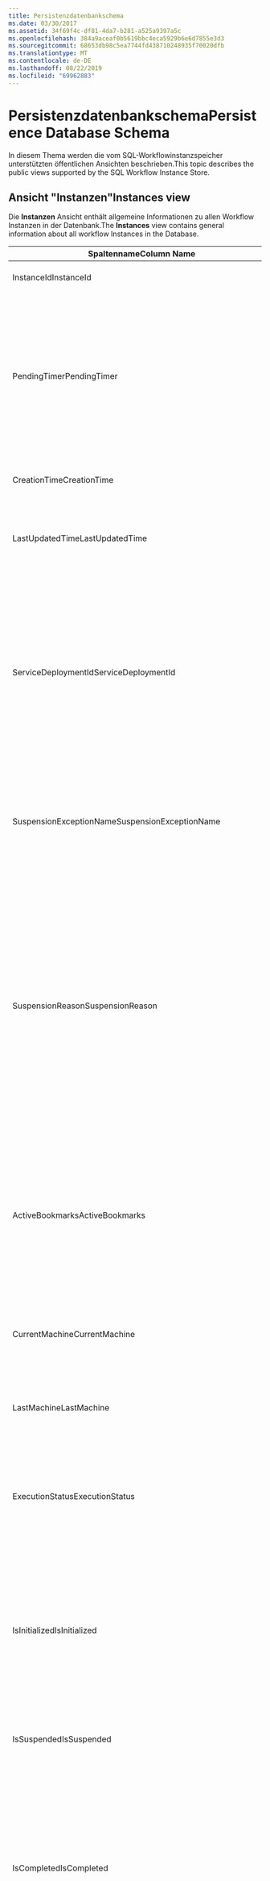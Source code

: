 ```yaml
---
title: Persistenzdatenbankschema
ms.date: 03/30/2017
ms.assetid: 34f69f4c-df81-4da7-b281-a525a9397a5c
ms.openlocfilehash: 384a9aceaf0b5619bbc4eca5929b6e6d7855e3d3
ms.sourcegitcommit: 68653db98c5ea7744fd438710248935f70020dfb
ms.translationtype: MT
ms.contentlocale: de-DE
ms.lasthandoff: 08/22/2019
ms.locfileid: "69962883"
---
```

# <a name="persistence-database-schema"></a><span data-ttu-id="b8eaa-102">Persistenzdatenbankschema</span><span class="sxs-lookup"><span data-stu-id="b8eaa-102">Persistence Database Schema</span></span>
<span data-ttu-id="b8eaa-103">In diesem Thema werden die vom SQL-Workflowinstanzspeicher unterstützten öffentlichen Ansichten beschrieben.</span><span class="sxs-lookup"><span data-stu-id="b8eaa-103">This topic describes the public views supported by the SQL Workflow Instance Store.</span></span>  
  
## <a name="instances-view"></a><span data-ttu-id="b8eaa-104">Ansicht "Instanzen"</span><span class="sxs-lookup"><span data-stu-id="b8eaa-104">Instances view</span></span>  
 <span data-ttu-id="b8eaa-105">Die **Instanzen** Ansicht enthält allgemeine Informationen zu allen Workflow Instanzen in der Datenbank.</span><span class="sxs-lookup"><span data-stu-id="b8eaa-105">The **Instances** view contains general information about all workflow Instances in the Database.</span></span>  
  
|<span data-ttu-id="b8eaa-106">Spaltenname</span><span class="sxs-lookup"><span data-stu-id="b8eaa-106">Column Name</span></span>|<span data-ttu-id="b8eaa-107">Spaltentyp</span><span class="sxs-lookup"><span data-stu-id="b8eaa-107">Column Type</span></span>|<span data-ttu-id="b8eaa-108">Beschreibung</span><span class="sxs-lookup"><span data-stu-id="b8eaa-108">Description</span></span>|  
|-----------------|-----------------|-----------------|  
|<span data-ttu-id="b8eaa-109">InstanceId</span><span class="sxs-lookup"><span data-stu-id="b8eaa-109">InstanceId</span></span>|<span data-ttu-id="b8eaa-110">UniqueIdentifier</span><span class="sxs-lookup"><span data-stu-id="b8eaa-110">UniqueIdentifier</span></span>|<span data-ttu-id="b8eaa-111">Die ID einer Workflowinstanz.</span><span class="sxs-lookup"><span data-stu-id="b8eaa-111">The ID of a workflow instance.</span></span>|  
|<span data-ttu-id="b8eaa-112">PendingTimer</span><span class="sxs-lookup"><span data-stu-id="b8eaa-112">PendingTimer</span></span>|<span data-ttu-id="b8eaa-113">DateTime</span><span class="sxs-lookup"><span data-stu-id="b8eaa-113">DateTime</span></span>|<span data-ttu-id="b8eaa-114">Gibt an, dass der Workflow durch eine DELAY-Aktivität blockiert ist und nach Ablauf des Zeitgebers fortgesetzt wird.</span><span class="sxs-lookup"><span data-stu-id="b8eaa-114">Indicates that the workflow is blocked on a Delay activity and will be resumed after the timer expires.</span></span> <span data-ttu-id="b8eaa-115">Dieser Wert ist NULL, wenn der Workflow nicht blockiert ist und auf den Ablauf eines Zeitgebers wartet.</span><span class="sxs-lookup"><span data-stu-id="b8eaa-115">This value can be null if the workflow is not blocked waiting on a timer to expire.</span></span>|  
|<span data-ttu-id="b8eaa-116">CreationTime</span><span class="sxs-lookup"><span data-stu-id="b8eaa-116">CreationTime</span></span>|<span data-ttu-id="b8eaa-117">DateTime</span><span class="sxs-lookup"><span data-stu-id="b8eaa-117">DateTime</span></span>|<span data-ttu-id="b8eaa-118">Gibt an, wann der Workflow erstellt wurde.</span><span class="sxs-lookup"><span data-stu-id="b8eaa-118">Indicates when the workflow was created.</span></span>|  
|<span data-ttu-id="b8eaa-119">LastUpdatedTime</span><span class="sxs-lookup"><span data-stu-id="b8eaa-119">LastUpdatedTime</span></span>|<span data-ttu-id="b8eaa-120">DateTime</span><span class="sxs-lookup"><span data-stu-id="b8eaa-120">DateTime</span></span>|<span data-ttu-id="b8eaa-121">Gibt an, wann der Workflow zum letzten Mal permanent in der Datenbank gespeichert wurde.</span><span class="sxs-lookup"><span data-stu-id="b8eaa-121">Indicates the last time that the workflow was persisted to the database.</span></span>|  
|<span data-ttu-id="b8eaa-122">ServiceDeploymentId</span><span class="sxs-lookup"><span data-stu-id="b8eaa-122">ServiceDeploymentId</span></span>|<span data-ttu-id="b8eaa-123">BigInt</span><span class="sxs-lookup"><span data-stu-id="b8eaa-123">BigInt</span></span>|<span data-ttu-id="b8eaa-124">Fungiert als Fremdschlüssel für die Ansicht [ServiceDeployments].</span><span class="sxs-lookup"><span data-stu-id="b8eaa-124">Acts as a foreign key to the [ServiceDeployments] view.</span></span> <span data-ttu-id="b8eaa-125">Wenn es sich bei der aktuellen Workflowinstanz um die Instanz eines im Internet gehosteten Diensts handelt, weist diese Spalte einen Wert auf, andernfalls wird sie auf NULL festgelegt.</span><span class="sxs-lookup"><span data-stu-id="b8eaa-125">If the current workflow instance is an instance of a web-hosted service, then this column has a value, otherwise it is set to NULL.</span></span>|  
|<span data-ttu-id="b8eaa-126">SuspensionExceptionName</span><span class="sxs-lookup"><span data-stu-id="b8eaa-126">SuspensionExceptionName</span></span>|<span data-ttu-id="b8eaa-127">Nvarchar(450)</span><span class="sxs-lookup"><span data-stu-id="b8eaa-127">Nvarchar(450)</span></span>|<span data-ttu-id="b8eaa-128">Gibt den Typ der Ausnahme (z. B. InvalidOperationException) an, die das Anhalten des Workflows verursacht hat.</span><span class="sxs-lookup"><span data-stu-id="b8eaa-128">Indicates the type of exception (e.g. InvalidOperationException) that caused the workflow to suspend.</span></span>|  
|<span data-ttu-id="b8eaa-129">SuspensionReason</span><span class="sxs-lookup"><span data-stu-id="b8eaa-129">SuspensionReason</span></span>|<span data-ttu-id="b8eaa-130">Nvarchar(max)</span><span class="sxs-lookup"><span data-stu-id="b8eaa-130">Nvarchar(max)</span></span>|<span data-ttu-id="b8eaa-131">Gibt an, warum die Workflowinstanz angehalten wurde.</span><span class="sxs-lookup"><span data-stu-id="b8eaa-131">Indicates why the Workflow Instance was suspended.</span></span> <span data-ttu-id="b8eaa-132">Wenn die Instanz aufgrund einer Ausnahme angehalten wurde, enthält diese Spalte die entsprechende Meldung.</span><span class="sxs-lookup"><span data-stu-id="b8eaa-132">If an exception caused the instance to suspend, then this column contains the message associated with the exception.</span></span><br /><br /> <span data-ttu-id="b8eaa-133">Wenn die Instanz manuell angehalten wurde, enthält diese Spalte den vom Benutzer angegebenen Grund für das Anhalten der Instanz.</span><span class="sxs-lookup"><span data-stu-id="b8eaa-133">If the instance was manually suspended, then this column contains the user-specified reason for suspending the instance.</span></span>|  
|<span data-ttu-id="b8eaa-134">ActiveBookmarks</span><span class="sxs-lookup"><span data-stu-id="b8eaa-134">ActiveBookmarks</span></span>|<span data-ttu-id="b8eaa-135">Nvarchar(max)</span><span class="sxs-lookup"><span data-stu-id="b8eaa-135">Nvarchar(max)</span></span>|<span data-ttu-id="b8eaa-136">Wenn die Workflowinstanz im Leerlauf ist, gibt diese Eigenschaft an, bei welchen Lesezeichen die Instanz blockiert wurde.</span><span class="sxs-lookup"><span data-stu-id="b8eaa-136">If the workflow Instance is Idle, this property indicates what bookmarks the instance is blocked on.</span></span> <span data-ttu-id="b8eaa-137">Wenn die Instanz nicht im Leerlauf ist, weist diese Spalte den Wert NULL auf.</span><span class="sxs-lookup"><span data-stu-id="b8eaa-137">If the Instance is not idle, then this column is NULL.</span></span>|  
|<span data-ttu-id="b8eaa-138">CurrentMachine</span><span class="sxs-lookup"><span data-stu-id="b8eaa-138">CurrentMachine</span></span>|<span data-ttu-id="b8eaa-139">Nvarchar(128)</span><span class="sxs-lookup"><span data-stu-id="b8eaa-139">Nvarchar(128)</span></span>|<span data-ttu-id="b8eaa-140">Gibt den Namen des Computers an, auf dem die Workflowinstanz im Arbeitsspeicher geladen ist.</span><span class="sxs-lookup"><span data-stu-id="b8eaa-140">Indicates the name of the computer currently has the workflow Instance loaded in memory.</span></span>|  
|<span data-ttu-id="b8eaa-141">LastMachine</span><span class="sxs-lookup"><span data-stu-id="b8eaa-141">LastMachine</span></span>|<span data-ttu-id="b8eaa-142">Nvarchar(450)</span><span class="sxs-lookup"><span data-stu-id="b8eaa-142">Nvarchar(450)</span></span>|<span data-ttu-id="b8eaa-143">Gibt den letzten Computer an, auf dem die Workflowinstanz geladen war.</span><span class="sxs-lookup"><span data-stu-id="b8eaa-143">Indicates the last computer that loaded the workflow instance.</span></span>|  
|<span data-ttu-id="b8eaa-144">ExecutionStatus</span><span class="sxs-lookup"><span data-stu-id="b8eaa-144">ExecutionStatus</span></span>|<span data-ttu-id="b8eaa-145">Nvarchar(450)</span><span class="sxs-lookup"><span data-stu-id="b8eaa-145">Nvarchar(450)</span></span>|<span data-ttu-id="b8eaa-146">Gibt den aktuellen Ausführungsstatus des Workflows an.</span><span class="sxs-lookup"><span data-stu-id="b8eaa-146">Indicates the current execution state of the Workflow.</span></span> <span data-ttu-id="b8eaa-147">Zu den möglichen Zuständen gehören das **Ausführen**, das **Leerlauf**, das **geschlossene**.</span><span class="sxs-lookup"><span data-stu-id="b8eaa-147">Possible states include **Executing**, **Idle**, **Closed**.</span></span>|  
|<span data-ttu-id="b8eaa-148">IsInitialized</span><span class="sxs-lookup"><span data-stu-id="b8eaa-148">IsInitialized</span></span>|<span data-ttu-id="b8eaa-149">Bit</span><span class="sxs-lookup"><span data-stu-id="b8eaa-149">Bit</span></span>|<span data-ttu-id="b8eaa-150">Gibt an, ob die Workflowinstanz initialisiert wurde.</span><span class="sxs-lookup"><span data-stu-id="b8eaa-150">Indicates whether the workflow instance has been initialized.</span></span> <span data-ttu-id="b8eaa-151">Eine initialisierte Workflowinstanz ist eine Workflowinstanz, die mindestens einmal permanent gespeichert wurde.</span><span class="sxs-lookup"><span data-stu-id="b8eaa-151">An initialized workflow instance is a workflow instance that has been persisted at least once.</span></span>|  
|<span data-ttu-id="b8eaa-152">IsSuspended</span><span class="sxs-lookup"><span data-stu-id="b8eaa-152">IsSuspended</span></span>|<span data-ttu-id="b8eaa-153">Bit</span><span class="sxs-lookup"><span data-stu-id="b8eaa-153">Bit</span></span>|<span data-ttu-id="b8eaa-154">Gibt an, ob die Workflowinstanz angehalten wurde.</span><span class="sxs-lookup"><span data-stu-id="b8eaa-154">Indicates whether the workflow instance has been suspended.</span></span>|  
|<span data-ttu-id="b8eaa-155">IsCompleted</span><span class="sxs-lookup"><span data-stu-id="b8eaa-155">IsCompleted</span></span>|<span data-ttu-id="b8eaa-156">Bit</span><span class="sxs-lookup"><span data-stu-id="b8eaa-156">Bit</span></span>|<span data-ttu-id="b8eaa-157">Gibt an, ob die Ausführung der Workflowinstanz beendet wurde.</span><span class="sxs-lookup"><span data-stu-id="b8eaa-157">Indicates whether the Workflow Instance has finished executing.</span></span> <span data-ttu-id="b8eaa-158">**Hinweis**:  IWenn die **InstanceCompletionAction** -Eigenschaft auf **DeleteAll**festgelegt ist, werden die Instanzen nach dem Abschluss aus der Ansicht entfernt.</span><span class="sxs-lookup"><span data-stu-id="b8eaa-158">**Note:**  Iif the **InstanceCompletionAction** property is set to **DeleteAll**, the instances are removed from the view upon completion.</span></span>|  
|<span data-ttu-id="b8eaa-159">EncodingOption</span><span class="sxs-lookup"><span data-stu-id="b8eaa-159">EncodingOption</span></span>|<span data-ttu-id="b8eaa-160">TinyInt</span><span class="sxs-lookup"><span data-stu-id="b8eaa-160">TinyInt</span></span>|<span data-ttu-id="b8eaa-161">Beschreibt die Codierung, die zur Serialisierung der Dateneigenschaften verwendet wurde.</span><span class="sxs-lookup"><span data-stu-id="b8eaa-161">Describes the encoding used to serialize the data properties.</span></span><br /><br /> <span data-ttu-id="b8eaa-162">-0 – keine Codierung</span><span class="sxs-lookup"><span data-stu-id="b8eaa-162">-   0 – No encoding</span></span><br /><span data-ttu-id="b8eaa-163">-1 – GZipStream</span><span class="sxs-lookup"><span data-stu-id="b8eaa-163">-   1 – GzipStream</span></span>|  
|<span data-ttu-id="b8eaa-164">ReadWritePrimitiveDataProperties</span><span class="sxs-lookup"><span data-stu-id="b8eaa-164">ReadWritePrimitiveDataProperties</span></span>|<span data-ttu-id="b8eaa-165">Varbinary(max)</span><span class="sxs-lookup"><span data-stu-id="b8eaa-165">Varbinary(max)</span></span>|<span data-ttu-id="b8eaa-166">Enthält serialisierte Instanzdateneigenschaften, die beim Laden der Instanz für die Workflowlaufzeit bereitgestellt werden.</span><span class="sxs-lookup"><span data-stu-id="b8eaa-166">Contains serialized instance data properties that will be provided back to the workflow Runtime when the instance is loaded.</span></span><br /><br /> <span data-ttu-id="b8eaa-167">Bei den einzelnen primitiven Eigenschaften handelt es sich um systemeigene CLR-Typen, sodass keine speziellen Assemblys zur BLOB-Deserialisierung benötigt werden.</span><span class="sxs-lookup"><span data-stu-id="b8eaa-167">Each primitive property is a native CLR type, which means that no special assemblies are needed to deserialize the blob.</span></span>|  
|<span data-ttu-id="b8eaa-168">WriteOnlyPrimitiveDataProperties</span><span class="sxs-lookup"><span data-stu-id="b8eaa-168">WriteOnlyPrimitiveDataProperties</span></span>|<span data-ttu-id="b8eaa-169">Varbinary(max)</span><span class="sxs-lookup"><span data-stu-id="b8eaa-169">Varbinary(max)</span></span>|<span data-ttu-id="b8eaa-170">Enthält serialisierte Instanzdateneigenschaften, die beim Laden der Instanz nicht für die Workflowlaufzeit bereitgestellt werden.</span><span class="sxs-lookup"><span data-stu-id="b8eaa-170">Contains serialized instance data properties that are not provided back to the workflow runtime when the instance is loaded.</span></span><br /><br /> <span data-ttu-id="b8eaa-171">Bei den einzelnen primitiven Eigenschaften handelt es sich um systemeigene CLR-Typen, sodass keine speziellen Assemblys zur BLOB-Deserialisierung benötigt werden.</span><span class="sxs-lookup"><span data-stu-id="b8eaa-171">Each primitive property is a native CLR type, which means that no special assemblies are needed to deserialize the blob.</span></span>|  
|<span data-ttu-id="b8eaa-172">ReadWriteComplexDataProperties</span><span class="sxs-lookup"><span data-stu-id="b8eaa-172">ReadWriteComplexDataProperties</span></span>|<span data-ttu-id="b8eaa-173">Varbinary(max)</span><span class="sxs-lookup"><span data-stu-id="b8eaa-173">Varbinary(max)</span></span>|<span data-ttu-id="b8eaa-174">Enthält serialisierte Instanzdateneigenschaften, die beim Laden der Instanz für die Workflowlaufzeit bereitgestellt werden.</span><span class="sxs-lookup"><span data-stu-id="b8eaa-174">Contains serialized instance data properties that will be provided back to the workflow runtime when the instance is loaded.</span></span><br /><br /> <span data-ttu-id="b8eaa-175">Für ein Deserialisierungsprogramm müssen alle in diesem BLOB gespeicherten Objekttypen bekannt sein.</span><span class="sxs-lookup"><span data-stu-id="b8eaa-175">A deserializer would require knowledge of all object types stored in this blob.</span></span>|  
|<span data-ttu-id="b8eaa-176">WriteOnlyComplexDataProperties</span><span class="sxs-lookup"><span data-stu-id="b8eaa-176">WriteOnlyComplexDataProperties</span></span>|<span data-ttu-id="b8eaa-177">Varbinary(max)</span><span class="sxs-lookup"><span data-stu-id="b8eaa-177">Varbinary(max)</span></span>|<span data-ttu-id="b8eaa-178">Enthält serialisierte Instanzdateneigenschaften, die beim Laden der Instanz nicht für die Workflowlaufzeit bereitgestellt werden.</span><span class="sxs-lookup"><span data-stu-id="b8eaa-178">Contains serialized instance data properties that are not provided back to the workflow runtime when the instance is loaded.</span></span><br /><br /> <span data-ttu-id="b8eaa-179">Für ein Deserialisierungsprogramm müssen alle in diesem BLOB gespeicherten Objekttypen bekannt sein.</span><span class="sxs-lookup"><span data-stu-id="b8eaa-179">A deserializer would require knowledge of all object types stored in this blob.</span></span>|  
|<span data-ttu-id="b8eaa-180">IdentityName</span><span class="sxs-lookup"><span data-stu-id="b8eaa-180">IdentityName</span></span>|<span data-ttu-id="b8eaa-181">Nvarchar(max)</span><span class="sxs-lookup"><span data-stu-id="b8eaa-181">Nvarchar(max)</span></span>|<span data-ttu-id="b8eaa-182">Der Name der Workflowdefinition.</span><span class="sxs-lookup"><span data-stu-id="b8eaa-182">The name of the workflow definition.</span></span>|  
|<span data-ttu-id="b8eaa-183">IdentityPackage</span><span class="sxs-lookup"><span data-stu-id="b8eaa-183">IdentityPackage</span></span>|<span data-ttu-id="b8eaa-184">Nvarchar(max)</span><span class="sxs-lookup"><span data-stu-id="b8eaa-184">Nvarchar(max)</span></span>|<span data-ttu-id="b8eaa-185">Die Paketinformationen, die beim Erstellen des Workflows angegeben wurden (z. B. der Assemblyname).</span><span class="sxs-lookup"><span data-stu-id="b8eaa-185">The package information given when the workflow was created (such as the assembly name).</span></span>|  
|<span data-ttu-id="b8eaa-186">Build</span><span class="sxs-lookup"><span data-stu-id="b8eaa-186">Build</span></span>|<span data-ttu-id="b8eaa-187">BigInt</span><span class="sxs-lookup"><span data-stu-id="b8eaa-187">BigInt</span></span>|<span data-ttu-id="b8eaa-188">Die Buildnummer der Workflowversion.</span><span class="sxs-lookup"><span data-stu-id="b8eaa-188">The build number of the workflow version.</span></span>|  
|<span data-ttu-id="b8eaa-189">Hauptversion</span><span class="sxs-lookup"><span data-stu-id="b8eaa-189">Major</span></span>|<span data-ttu-id="b8eaa-190">BigInt</span><span class="sxs-lookup"><span data-stu-id="b8eaa-190">BigInt</span></span>|<span data-ttu-id="b8eaa-191">Die Hauptversionsnummer der Workflowversion.</span><span class="sxs-lookup"><span data-stu-id="b8eaa-191">The major number of the workflow version.</span></span>|  
|<span data-ttu-id="b8eaa-192">Gering</span><span class="sxs-lookup"><span data-stu-id="b8eaa-192">Minor</span></span>|<span data-ttu-id="b8eaa-193">BigInt</span><span class="sxs-lookup"><span data-stu-id="b8eaa-193">BigInt</span></span>|<span data-ttu-id="b8eaa-194">Die Nebenversionsnummer der Workflowversion.</span><span class="sxs-lookup"><span data-stu-id="b8eaa-194">The minor number of the workflow version.</span></span>|  
|<span data-ttu-id="b8eaa-195">Revision</span><span class="sxs-lookup"><span data-stu-id="b8eaa-195">Revision</span></span>|<span data-ttu-id="b8eaa-196">BigInt</span><span class="sxs-lookup"><span data-stu-id="b8eaa-196">BigInt</span></span>|<span data-ttu-id="b8eaa-197">Die Revisionsnummer der Workflowversion.</span><span class="sxs-lookup"><span data-stu-id="b8eaa-197">The revision number of the workflow version.</span></span>|  
  
> [!CAUTION]
>  <span data-ttu-id="b8eaa-198">Die **Instanzen** Ansicht enthält auch einen DELETE-Vorgang.</span><span class="sxs-lookup"><span data-stu-id="b8eaa-198">The **Instances** view also contains a Delete trigger.</span></span> <span data-ttu-id="b8eaa-199">Benutzer mit den entsprechenden Berechtigungen können in dieser Ansicht Löschanweisungen ausführen, mit denen die Entfernung von Workflowinstanzen aus der Datenbank erzwungen wird.</span><span class="sxs-lookup"><span data-stu-id="b8eaa-199">Users with the appropriate permissions can execute delete statements against this view that will forcefully remove workflow Instances from the Database.</span></span> <span data-ttu-id="b8eaa-200">Das Löschen direkt über die Ansicht wird jedoch nur empfohlen, wenn keine andere Möglichkeit besteht, da unter der Workflowlaufzeit initialisierte Löschvorgänge zu unbeabsichtigten Ergebnissen führen können.</span><span class="sxs-lookup"><span data-stu-id="b8eaa-200">We recommend deleting directly from the view only as a last resort because deleting an instance from underneath the workflow runtime could result in unintended consequences.</span></span> <span data-ttu-id="b8eaa-201">Verwenden Sie stattdessen den Verwaltungsendpunkt der Workflowinstanz, um die Instanz über die Workflowlaufzeit zu beenden.</span><span class="sxs-lookup"><span data-stu-id="b8eaa-201">Instead, use the Workflow Instance Management Endpoint to have the workflow runtime terminate the instance.</span></span> <span data-ttu-id="b8eaa-202">Wenn Sie eine große Anzahl von Instanzen in der Ansicht löschen möchten, stellen Sie sicher, dass keine aktiven Laufzeiten Vorgänge für diese Instanzen ausführen.</span><span class="sxs-lookup"><span data-stu-id="b8eaa-202">If you want to delete a large number of Instances from the view, make sure there are no active runtimes that could be operating on these instances.</span></span>  
  
## <a name="servicedeployments-view"></a><span data-ttu-id="b8eaa-203">Ansicht "ServiceDeployments"</span><span class="sxs-lookup"><span data-stu-id="b8eaa-203">ServiceDeployments view</span></span>  
 <span data-ttu-id="b8eaa-204">Die Ansicht " **servicedeployments** " enthält Bereitstellungs Informationen für alle von Web (IIS/was) gehosteten Workflow Dienste.</span><span class="sxs-lookup"><span data-stu-id="b8eaa-204">The **ServiceDeployments** view contains deployment information for all Web (IIS/WAS) hosted workflow services.</span></span> <span data-ttu-id="b8eaa-205">Jede Workflow Instanz, die im Internet gehostet wird, enthält eine **servicedeploymentid** , die auf eine Zeile in dieser Sicht verweist.</span><span class="sxs-lookup"><span data-stu-id="b8eaa-205">Each workflow instance that is Web-hosted will contain a **ServiceDeploymentId** that refers to a row in this view.</span></span>  
  
|<span data-ttu-id="b8eaa-206">Spaltenname</span><span class="sxs-lookup"><span data-stu-id="b8eaa-206">Column Name</span></span>|<span data-ttu-id="b8eaa-207">Spaltentyp</span><span class="sxs-lookup"><span data-stu-id="b8eaa-207">Column Type</span></span>|<span data-ttu-id="b8eaa-208">Beschreibung</span><span class="sxs-lookup"><span data-stu-id="b8eaa-208">Description</span></span>|  
|-----------------|-----------------|-----------------|  
|<span data-ttu-id="b8eaa-209">ServiceDeploymentId</span><span class="sxs-lookup"><span data-stu-id="b8eaa-209">ServiceDeploymentId</span></span>|<span data-ttu-id="b8eaa-210">BigInt</span><span class="sxs-lookup"><span data-stu-id="b8eaa-210">BigInt</span></span>|<span data-ttu-id="b8eaa-211">Der Primärschlüssel für diese Ansicht.</span><span class="sxs-lookup"><span data-stu-id="b8eaa-211">The primary key for this view.</span></span>|  
|<span data-ttu-id="b8eaa-212">SiteName</span><span class="sxs-lookup"><span data-stu-id="b8eaa-212">SiteName</span></span>|<span data-ttu-id="b8eaa-213">Nvarchar(max)</span><span class="sxs-lookup"><span data-stu-id="b8eaa-213">Nvarchar(max)</span></span>|<span data-ttu-id="b8eaa-214">Stellt den Namen der Site dar, die den Workflow Dienst enthält (z. b. **Standard Website**).</span><span class="sxs-lookup"><span data-stu-id="b8eaa-214">Represents the name of the site that contains the workflow service (e.g. **Default Web Site**).</span></span>|  
|<span data-ttu-id="b8eaa-215">RelativeServicePath</span><span class="sxs-lookup"><span data-stu-id="b8eaa-215">RelativeServicePath</span></span>|<span data-ttu-id="b8eaa-216">Nvarchar(max)</span><span class="sxs-lookup"><span data-stu-id="b8eaa-216">Nvarchar(max)</span></span>|<span data-ttu-id="b8eaa-217">Stellt den virtuellen Pfad relativ zur Website dar, die auf den Workflowdienst verweist.</span><span class="sxs-lookup"><span data-stu-id="b8eaa-217">Represents the virtual path relative to the site that points to the workflow service.</span></span> <span data-ttu-id="b8eaa-218">Beispiels.  **/App1/PurchaseOrderService.svc**).</span><span class="sxs-lookup"><span data-stu-id="b8eaa-218">(e.g.  **/app1/PurchaseOrderService.svc**).</span></span>|  
|<span data-ttu-id="b8eaa-219">RelativeApplicationPath</span><span class="sxs-lookup"><span data-stu-id="b8eaa-219">RelativeApplicationPath</span></span>|<span data-ttu-id="b8eaa-220">Nvarchar(max)</span><span class="sxs-lookup"><span data-stu-id="b8eaa-220">Nvarchar(max)</span></span>|<span data-ttu-id="b8eaa-221">Stellt den virtuellen Pfad relativ zur Website dar, die auf eine Anwendung verweist, die den Workflowdienst enthält.</span><span class="sxs-lookup"><span data-stu-id="b8eaa-221">Represents the virtual path relative to the site that points to an application that contains the workflow service.</span></span> <span data-ttu-id="b8eaa-222">(z. b. **/App1**).</span><span class="sxs-lookup"><span data-stu-id="b8eaa-222">(e.g. **/app1**).</span></span>|  
|<span data-ttu-id="b8eaa-223">ServiceName</span><span class="sxs-lookup"><span data-stu-id="b8eaa-223">ServiceName</span></span>|<span data-ttu-id="b8eaa-224">Nvarchar(max)</span><span class="sxs-lookup"><span data-stu-id="b8eaa-224">Nvarchar(max)</span></span>|<span data-ttu-id="b8eaa-225">Der Name des Workflowdiensts.</span><span class="sxs-lookup"><span data-stu-id="b8eaa-225">Represents the name of the workflow Service.</span></span> <span data-ttu-id="b8eaa-226">(z. b. **purchaseorderservice**).</span><span class="sxs-lookup"><span data-stu-id="b8eaa-226">(e.g. **PurchaseOrderService**).</span></span>|  
|<span data-ttu-id="b8eaa-227">ServiceNamespace</span><span class="sxs-lookup"><span data-stu-id="b8eaa-227">ServiceNamespace</span></span>|<span data-ttu-id="b8eaa-228">Nvarchar(max)</span><span class="sxs-lookup"><span data-stu-id="b8eaa-228">Nvarchar(max)</span></span>|<span data-ttu-id="b8eaa-229">Der Namespace des Workflowdiensts.</span><span class="sxs-lookup"><span data-stu-id="b8eaa-229">Represents the namespace of the workflow Service.</span></span> <span data-ttu-id="b8eaa-230">(z. b. **MyCompany**).</span><span class="sxs-lookup"><span data-stu-id="b8eaa-230">(e.g. **MyCompany**).</span></span>|  
  
 <span data-ttu-id="b8eaa-231">Die Ansicht "ServiceDeployments" enthält ebenfalls einen DELETE-Trigger.</span><span class="sxs-lookup"><span data-stu-id="b8eaa-231">The ServiceDeployments View also contains a Delete trigger.</span></span> <span data-ttu-id="b8eaa-232">Benutzer mit den entsprechenden Berechtigungen können in dieser Ansicht Löschanweisungen ausführen, mit denen ServiceDeployment-Einträge aus der Datenbank entfernt werden.</span><span class="sxs-lookup"><span data-stu-id="b8eaa-232">Users with the appropriate permissions can execute delete statements against this view to remove ServiceDeployment entries from the Database.</span></span> <span data-ttu-id="b8eaa-233">Hinweis:</span><span class="sxs-lookup"><span data-stu-id="b8eaa-233">Note that:</span></span>  
  
1. <span data-ttu-id="b8eaa-234">Das Löschen von Einträgen in dieser Ansicht ist aufwändig, da die gesamte Datenbank vor der Ausführung dieses Vorgangs gesperrt werden muss.</span><span class="sxs-lookup"><span data-stu-id="b8eaa-234">Deleting entries from this view is costly since the entire Database must be locked prior to performing this operation.</span></span> <span data-ttu-id="b8eaa-235">Dies ist notwendig, um zu vermeiden, dass eine Workflowinstanz auf einen nicht vorhandenen ServiceDeployment-Eintrag verweist.</span><span class="sxs-lookup"><span data-stu-id="b8eaa-235">This is necessary to avoid the scenario where a workflow Instance could refer to a non-existent ServiceDeployment entry.</span></span> <span data-ttu-id="b8eaa-236">Führen Sie Löschvorgänge in dieser Ansicht nur durch, wenn die Datenbank nicht in Betrieb ist bzw. innerhalb von Wartungszeitfenstern.</span><span class="sxs-lookup"><span data-stu-id="b8eaa-236">Delete from this view only during down times / maintenance windows.</span></span>  
  
2. <span data-ttu-id="b8eaa-237">Jeder Versuch, eine Zeile für die Dienst Bereitstellung zu löschen, auf die durch Einträge in der **Instanzen** Ansicht verwiesen wird, führt zu einem No-op-Vorgang.</span><span class="sxs-lookup"><span data-stu-id="b8eaa-237">Any attempt to delete a ServiceDeployment row which is referenced to by entries in the **Instances** view will result in a no-op.</span></span> <span data-ttu-id="b8eaa-238">Es können nur ServiceDeployment-Zeilen mit 0 (null) Verweisen gelöscht werden.</span><span class="sxs-lookup"><span data-stu-id="b8eaa-238">You can only delete ServiceDeployment rows with zero references.</span></span>  
  
## <a name="instancepromotedproperties-view"></a><span data-ttu-id="b8eaa-239">Ansicht "InstancePromotedProperties"</span><span class="sxs-lookup"><span data-stu-id="b8eaa-239">InstancePromotedProperties view</span></span>  
 <span data-ttu-id="b8eaa-240">Die **instancepromotedproperties** -Sicht enthält Informationen für alle höher gestuften Eigenschaften, die vom Benutzer angegeben werden.</span><span class="sxs-lookup"><span data-stu-id="b8eaa-240">The **InstancePromotedProperties** view contains information for all the promoted properties that are specified by the user.</span></span> <span data-ttu-id="b8eaa-241">Eine höher gestufte Eigenschaft fungiert als Eigenschaft erster Klasse, die vom Benutzer in Abfragen zum Abrufen von Instanzen verwendet werden kann.</span><span class="sxs-lookup"><span data-stu-id="b8eaa-241">A promoted property functions as a first-class property, which a user can use in queries to retrieve instances.</span></span>  <span data-ttu-id="b8eaa-242">Ein Benutzer könnte z. b. eine PurchaseOrder-herauf Stufung hinzufügen, die immer die Kosten eines Auftrags in der **value1** -Spalte speichert.</span><span class="sxs-lookup"><span data-stu-id="b8eaa-242">For example, a user could add a PurchaseOrder promotion which always stores the cost of an order in the **Value1** column.</span></span> <span data-ttu-id="b8eaa-243">Auf diese Weise können Sie eine Abfrage ausführen, die alle Bestellungen zurückgibt, deren Betrag einen bestimmten Wert überschreitet.</span><span class="sxs-lookup"><span data-stu-id="b8eaa-243">This would enable a user to query for all purchase orders whose cost exceeds a certain value.</span></span>  
  
|<span data-ttu-id="b8eaa-244">Spaltentyp</span><span class="sxs-lookup"><span data-stu-id="b8eaa-244">Column Type</span></span>|<span data-ttu-id="b8eaa-245">Spaltentyp</span><span class="sxs-lookup"><span data-stu-id="b8eaa-245">Column Type</span></span>|<span data-ttu-id="b8eaa-246">Beschreibung</span><span class="sxs-lookup"><span data-stu-id="b8eaa-246">Description</span></span>|  
|-|-|-|  
|<span data-ttu-id="b8eaa-247">InstanceId</span><span class="sxs-lookup"><span data-stu-id="b8eaa-247">InstanceId</span></span>|<span data-ttu-id="b8eaa-248">UniqueIdentifier</span><span class="sxs-lookup"><span data-stu-id="b8eaa-248">UniqueIdentifier</span></span>|<span data-ttu-id="b8eaa-249">Die ID der Workflowinstanz.</span><span class="sxs-lookup"><span data-stu-id="b8eaa-249">The ID of the Workflow Instance</span></span>|  
|<span data-ttu-id="b8eaa-250">EncodingOption</span><span class="sxs-lookup"><span data-stu-id="b8eaa-250">EncodingOption</span></span>|<span data-ttu-id="b8eaa-251">TinyInt</span><span class="sxs-lookup"><span data-stu-id="b8eaa-251">TinyInt</span></span>|<span data-ttu-id="b8eaa-252">Beschreibt die Codierung, die zur Serialisierung der höher gestuften binären Eigenschaften verwendet wurde.</span><span class="sxs-lookup"><span data-stu-id="b8eaa-252">Describes the encoding used to serialize the promoted binary properties.</span></span><br /><br /> <span data-ttu-id="b8eaa-253">-0 – keine Codierung</span><span class="sxs-lookup"><span data-stu-id="b8eaa-253">-   0 – No encoding</span></span><br /><span data-ttu-id="b8eaa-254">-1 – GZipStream</span><span class="sxs-lookup"><span data-stu-id="b8eaa-254">-   1 – GZipStream</span></span>|  
|<span data-ttu-id="b8eaa-255">PromotionName</span><span class="sxs-lookup"><span data-stu-id="b8eaa-255">PromotionName</span></span>|<span data-ttu-id="b8eaa-256">Nvarchar(400)</span><span class="sxs-lookup"><span data-stu-id="b8eaa-256">Nvarchar(400)</span></span>|<span data-ttu-id="b8eaa-257">Der Name der dieser Instanz zugeordneten Höherstufung.</span><span class="sxs-lookup"><span data-stu-id="b8eaa-257">The name of the Promotion associated with this instance.</span></span> <span data-ttu-id="b8eaa-258">Dieser Name wird benötigt, um den generischen Spalten in dieser Zeile Kontext hinzuzufügen.</span><span class="sxs-lookup"><span data-stu-id="b8eaa-258">The PromotionName is needed to add context to the generic columns in this row.</span></span><br /><br /> <span data-ttu-id="b8eaa-259">Mit dem PromotionName-Wert von PurchaseOrder kann beispielsweise angegeben werden, dass Value1 den Betrag der Bestellung, Value2 den Namen des Kunden, der die Bestellung aufgegeben hat, Value3 die Adresse des Kunden enthält usw.</span><span class="sxs-lookup"><span data-stu-id="b8eaa-259">For example, a PromotionName of PurchaseOrder could indicate that Value1 contains the cost of the order, Value2 contains the name of the customer who placed the order, Value 3 contains the address of the customer, and so on.</span></span>|  
|<span data-ttu-id="b8eaa-260">Value[1-32]</span><span class="sxs-lookup"><span data-stu-id="b8eaa-260">Value[1-32]</span></span>|<span data-ttu-id="b8eaa-261">SqlVariant</span><span class="sxs-lookup"><span data-stu-id="b8eaa-261">SqlVariant</span></span>|<span data-ttu-id="b8eaa-262">Value[1-32] enthält Werte, die in einer SqlVariant-Spalte gespeichert werden können.</span><span class="sxs-lookup"><span data-stu-id="b8eaa-262">Value[1-32] contains values that can be stored in a SqlVariant column.</span></span> <span data-ttu-id="b8eaa-263">Eine Heraufstufung darf maximal 32 SqlVariant-Werte enthalten.</span><span class="sxs-lookup"><span data-stu-id="b8eaa-263">A single promotion cannot contain more than 32 SqlVariants.</span></span>|  
|<span data-ttu-id="b8eaa-264">Value[33-64]</span><span class="sxs-lookup"><span data-stu-id="b8eaa-264">Value[33-64]</span></span>|<span data-ttu-id="b8eaa-265">Varbinary(max)</span><span class="sxs-lookup"><span data-stu-id="b8eaa-265">Varbinary(max)</span></span>|<span data-ttu-id="b8eaa-266">Value[33-64] enthält serialisierte Werte. Value33 kann beispielsweise ein JPEG-Bild eines gekauften Artikels enthalten.</span><span class="sxs-lookup"><span data-stu-id="b8eaa-266">Value[33-64] contains serialized values.For instance, Value33 could contain a JPEG of an item being purchased.</span></span> <span data-ttu-id="b8eaa-267">Eine Heraufstufung darf maximal 32 binäre Eigenschaften enthalten.</span><span class="sxs-lookup"><span data-stu-id="b8eaa-267">A single promotion cannot contain more than 32 binary properties</span></span>|  
  
 <span data-ttu-id="b8eaa-268">Die Ansicht "InstancePromotedProperties" ist schemagebunden. Das heißt, dass Benutzer Indizes für eine oder mehrere Spalten hinzufügen können, um Abfragen in dieser Ansicht zu optimieren.</span><span class="sxs-lookup"><span data-stu-id="b8eaa-268">The InstancePromotedProperties view is schema bound, which means that users can add indices on one or more columns in order to optimize queries against this view.</span></span>  
  
> [!NOTE]
> <span data-ttu-id="b8eaa-269">Eine indizierte Ansicht erfordert mehr Speicherplatz und zusätzlichen Verarbeitungsaufwand.</span><span class="sxs-lookup"><span data-stu-id="b8eaa-269">An indexed view requires more storage and adds additional processing overhead.</span></span> <span data-ttu-id="b8eaa-270">Weitere Informationen finden Sie unter [verbessern der Leistung mit SQL Server 2008-indizierten Sichten](https://go.microsoft.com/fwlink/?LinkId=179529) .</span><span class="sxs-lookup"><span data-stu-id="b8eaa-270">Please refer to [Improving Performance with SQL Server 2008 Indexed Views](https://go.microsoft.com/fwlink/?LinkId=179529) for more information.</span></span>
